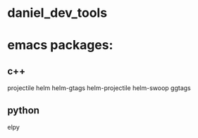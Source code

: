 # daniel_dev_tools

# emacs packages:

## c++
projectile
helm
helm-gtags
helm-projectile
helm-swoop
ggtags

## python
elpy

